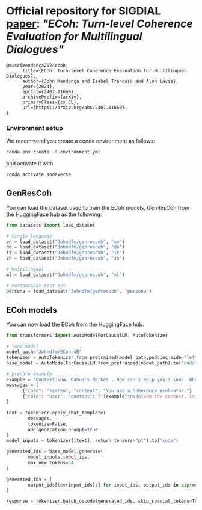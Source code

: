 # Official repository for SIGDIAL [paper](https://arxiv.org/abs/2407.11660): *"ECoh: Turn-level Coherence Evaluation for Multilingual Dialogues"*

```
@misc{mendonça2024ecoh,
      title={ECoh: Turn-level Coherence Evaluation for Multilingual Dialogues}, 
      author={John Mendonça and Isabel Trancoso and Alon Lavie},
      year={2024},
      eprint={2407.11660},
      archivePrefix={arXiv},
      primaryClass={cs.CL},
      url={https://arxiv.org/abs/2407.11660}, 
}
```

### Environment setup

We recommend you create a conda environment as follows:

```bash
conda env create -f environment.yml
```

and activate it with

```bash
conda activate sodaverse
```

## GenResCoh

You can load the dataset used to train the ECoh models, GenResCoh from the [HuggingFace hub](https://huggingface.co/datasets/Johndfm/genrescoh) as the following:

```python
from datasets import load_dataset

# Single language
en = load_dataset("Johndfm/genrescoh", "en")
de = load_dataset("Johndfm/genrescoh", "de")
it = load_dataset("Johndfm/genrescoh", "it")
zh = load_dataset("Johndfm/genrescoh", "zh")

# Multilingual
ml = load_dataset("Johndfm/genrescoh", "ml")

# PersonaChat test set
persona = load_dataset("Johndfm/genrescoh", "persona")
```

## ECoh models

You can now load the ECoh from the [HuggingFace hub](https://huggingface.co/collections/Johndfm/echo-66912f8189173ae578ae54a5).

```python
from transformers import AutoModelForCausalLM, AutoTokenizer

# load model
model_path="Johndfm/ECoh-4B"
tokenizer = AutoTokenizer.from_pretrained(model_path,padding_side="left")
base_model = AutoModelForCausalLM.from_pretrained(model_path).to("cuda")

# prepare example
example = "Context:\nA: Dahua's Market . How can I help you ? \nB:  Where is your store located ? \n\nResponse:\nA: Our store is located on 123 Main Street, in the city center."
messages = [
      {"role": "system", "content": "You are a Coherence evaluator."}
      {"role": "user", "content": f"{example}\n\nGiven the context, is the response Coherent (Yes/No)? Explain your reasoning."}
]

text = tokenizer.apply_chat_template(
        messages,
        tokenize=False,
        add_generation_prompt=True
)
model_inputs = tokenizer([text], return_tensors="pt").to("cuda")

generated_ids = base_model.generate(
        model_inputs.input_ids,
        max_new_tokens=64
)

generated_ids = [
        output_ids[len(input_ids):] for input_ids, output_ids in zip(model_inputs.input_ids, generated_ids)
]

response = tokenizer.batch_decode(generated_ids, skip_special_tokens=True)[0]

```

